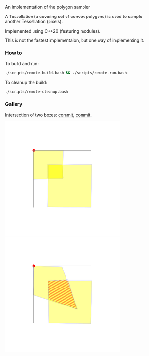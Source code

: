 An implementation of the polygon sampler

A Tessellation (a covering set of convex polygons) is used to sample
another Tessellation (pixels).

Implemented using C++20 (featuring modules).

This is not the fastest implementaion, but one way of implementing it.

### How to
To build and run:
```bash
./scripts/remote-build.bash && ./scripts/remote-run.bash
```

To cleanup the build:
```bash
./scripts/remote-cleanup.bash
```
### Gallery
Intersection of two boxes:
[commit](https://github.com/sosi-org/scientific-code/tree/d304871b762190e121be019de415f0eca1426ba0),
[commit](https://github.com/sosi-org/scientific-code/tree/d93736d3001ce90d4cbf36ec0c97671016f28297).

![x](./gallery/intersection1_17j22-3.svg)
![x](./gallery/intersection1-17-jul-22-4c.svg)

